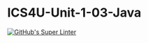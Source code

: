 # ICS4U-Unit-1-03-Java

[![GitHub's Super Linter](https://github.com/jakobdubeau/ICS4U-Unit-1-03-Java/workflows/GitHub's%20Super%20Linter/badge.svg)](https://github.com/jakobdubeau/ICS4U-Unit-1-03-Java/actions)
